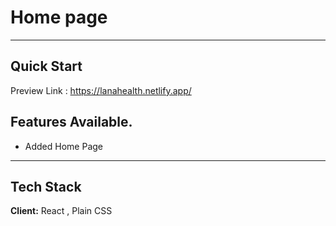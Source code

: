# Home page

---

## Quick Start

Preview Link : https://lanahealth.netlify.app/

## Features Available.

- Added Home Page

---

## Tech Stack

**Client:** React , Plain CSS
